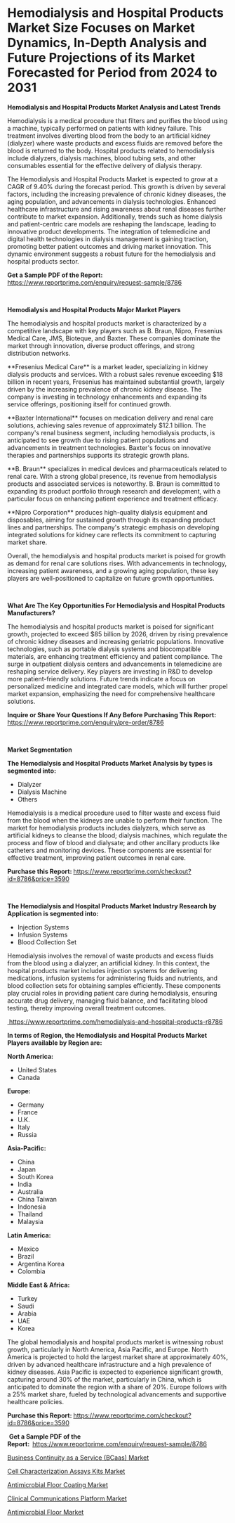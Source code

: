 <p><h1>Hemodialysis and Hospital Products Market Size Focuses on Market Dynamics, In-Depth Analysis and Future Projections of its Market Forecasted for Period from 2024 to 2031</h1></p><p><strong>Hemodialysis and Hospital Products Market Analysis and Latest Trends</strong></p>
<p><p>Hemodialysis is a medical procedure that filters and purifies the blood using a machine, typically performed on patients with kidney failure. This treatment involves diverting blood from the body to an artificial kidney (dialyzer) where waste products and excess fluids are removed before the blood is returned to the body. Hospital products related to hemodialysis include dialyzers, dialysis machines, blood tubing sets, and other consumables essential for the effective delivery of dialysis therapy.</p><p>The Hemodialysis and Hospital Products Market is expected to grow at a CAGR of 9.40% during the forecast period. This growth is driven by several factors, including the increasing prevalence of chronic kidney diseases, the aging population, and advancements in dialysis technologies. Enhanced healthcare infrastructure and rising awareness about renal diseases further contribute to market expansion. Additionally, trends such as home dialysis and patient-centric care models are reshaping the landscape, leading to innovative product developments. The integration of telemedicine and digital health technologies in dialysis management is gaining traction, promoting better patient outcomes and driving market innovation. This dynamic environment suggests a robust future for the hemodialysis and hospital products sector.</p></p>
<p><strong>Get a Sample PDF of the Report:&nbsp;</strong> <a href="https://www.reportprime.com/enquiry/request-sample/8786?utm_campaign=60&utm_medium=2&utm_source=Github&utm_content=ia&utm_term=28112024&utm_id=hemodialysis-and-hospital-products">https://www.reportprime.com/enquiry/request-sample/8786</a></p>
<p>&nbsp;</p>
<p><strong>Hemodialysis and Hospital Products Major Market Players</strong></p>
<p><p>The hemodialysis and hospital products market is characterized by a competitive landscape with key players such as B. Braun, Nipro, Fresenius Medical Care, JMS, Bioteque, and Baxter. These companies dominate the market through innovation, diverse product offerings, and strong distribution networks.</p><p>**Fresenius Medical Care** is a market leader, specializing in kidney dialysis products and services. With a robust sales revenue exceeding $18 billion in recent years, Fresenius has maintained substantial growth, largely driven by the increasing prevalence of chronic kidney disease. The company is investing in technology enhancements and expanding its service offerings, positioning itself for continued growth.</p><p>**Baxter International** focuses on medication delivery and renal care solutions, achieving sales revenue of approximately $12.1 billion. The company's renal business segment, including hemodialysis products, is anticipated to see growth due to rising patient populations and advancements in treatment technologies. Baxter's focus on innovative therapies and partnerships supports its strategic growth plans.</p><p>**B. Braun** specializes in medical devices and pharmaceuticals related to renal care. With a strong global presence, its revenue from hemodialysis products and associated services is noteworthy. B. Braun is committed to expanding its product portfolio through research and development, with a particular focus on enhancing patient experience and treatment efficacy.</p><p>**Nipro Corporation** produces high-quality dialysis equipment and disposables, aiming for sustained growth through its expanding product lines and partnerships. The company's strategic emphasis on developing integrated solutions for kidney care reflects its commitment to capturing market share.</p><p>Overall, the hemodialysis and hospital products market is poised for growth as demand for renal care solutions rises. With advancements in technology, increasing patient awareness, and a growing aging population, these key players are well-positioned to capitalize on future growth opportunities.</p></p>
<p>&nbsp;</p>
<p><strong>What Are The Key Opportunities For Hemodialysis and Hospital Products Manufacturers?</strong></p>
<p><p>The hemodialysis and hospital products market is poised for significant growth, projected to exceed $85 billion by 2026, driven by rising prevalence of chronic kidney diseases and increasing geriatric populations. Innovative technologies, such as portable dialysis systems and biocompatible materials, are enhancing treatment efficiency and patient compliance. The surge in outpatient dialysis centers and advancements in telemedicine are reshaping service delivery. Key players are investing in R&D to develop more patient-friendly solutions. Future trends indicate a focus on personalized medicine and integrated care models, which will further propel market expansion, emphasizing the need for comprehensive healthcare solutions.</p></p>
<p><strong>Inquire or Share Your Questions If Any Before Purchasing This Report:</strong> <a href="https://www.reportprime.com/enquiry/pre-order/8786?utm_campaign=60&utm_medium=2&utm_source=Github&utm_content=ia&utm_term=28112024&utm_id=hemodialysis-and-hospital-products">https://www.reportprime.com/enquiry/pre-order/8786</a></p>
<p>&nbsp;</p>
<p><strong>Market Segmentation</strong></p>
<p><strong>The Hemodialysis and Hospital Products Market Analysis by types is segmented into:</strong></p>
<p><ul><li>Dialyzer</li><li>Dialysis Machine</li><li>Others</li></ul></p>
<p><p>Hemodialysis is a medical procedure used to filter waste and excess fluid from the blood when the kidneys are unable to perform their function. The market for hemodialysis products includes dialyzers, which serve as artificial kidneys to cleanse the blood; dialysis machines, which regulate the process and flow of blood and dialysate; and other ancillary products like catheters and monitoring devices. These components are essential for effective treatment, improving patient outcomes in renal care.</p></p>
<p><strong>Purchase this Report:&nbsp;</strong><a href="https://www.reportprime.com/checkout?id=8786&price=3590&utm_campaign=60&utm_medium=2&utm_source=Github&utm_content=ia&utm_term=28112024&utm_id=hemodialysis-and-hospital-products">https://www.reportprime.com/checkout?id=8786&price=3590</a></p>
<p>&nbsp;</p>
<p><strong>The Hemodialysis and Hospital Products Market Industry Research by Application is segmented into:</strong></p>
<p><ul><li>Injection Systems</li><li>Infusion Systems</li><li>Blood Collection Set</li></ul></p>
<p><p>Hemodialysis involves the removal of waste products and excess fluids from the blood using a dialyzer, an artificial kidney. In this context, the hospital products market includes injection systems for delivering medications, infusion systems for administering fluids and nutrients, and blood collection sets for obtaining samples efficiently. These components play crucial roles in providing patient care during hemodialysis, ensuring accurate drug delivery, managing fluid balance, and facilitating blood testing, thereby improving overall treatment outcomes.</p></p>
<p><a href="https://www.reportprime.com/hemodialysis-and-hospital-products-r8786?utm_campaign=60&utm_medium=2&utm_source=Github&utm_content=ia&utm_term=28112024&utm_id=hemodialysis-and-hospital-products">&nbsp;https://www.reportprime.com/hemodialysis-and-hospital-products-r8786</a></p>
<p><strong>In terms of Region, the Hemodialysis and Hospital Products Market Players available by Region are:</strong></p>
<p>
    <p> <strong> North America: </strong>
        <ul>
            <li>United States</li>
            <li>Canada</li>
        </ul>
        </p> 
    <p> <strong> Europe: </strong>
        <ul>
            <li>Germany</li>
            <li>France</li>
            <li>U.K.</li>
            <li>Italy</li>
            <li>Russia</li>
        </ul>
        </p> 
    <p> <strong> Asia-Pacific: </strong>
        <ul>
            <li>China</li>
            <li>Japan</li>
            <li>South Korea</li>
            <li>India</li>
            <li>Australia</li>
            <li>China Taiwan</li>
            <li>Indonesia</li>
            <li>Thailand</li>
            <li>Malaysia</li>
        </ul>
        </p> 
    <p> <strong> Latin America: </strong>
        <ul>
            <li>Mexico</li>
            <li>Brazil</li>
            <li>Argentina Korea</li>
            <li>Colombia</li>
        </ul>
        </p> 
    <p> <strong> Middle East & Africa: </strong>
        <ul>
            <li>Turkey</li>
            <li>Saudi</li>
            <li>Arabia</li>
            <li>UAE</li>
            <li>Korea</li>
        </ul>
    </p>
    </p>
<p><p>The global hemodialysis and hospital products market is witnessing robust growth, particularly in North America, Asia Pacific, and Europe. North America is projected to hold the largest market share at approximately 40%, driven by advanced healthcare infrastructure and a high prevalence of kidney diseases. Asia Pacific is expected to experience significant growth, capturing around 30% of the market, particularly in China, which is anticipated to dominate the region with a share of 20%. Europe follows with a 25% market share, fueled by technological advancements and supportive healthcare policies.</p></p>
<p><strong>Purchase this Report: </strong><a href="https://www.reportprime.com/checkout?id=8786&price=3590&utm_campaign=60&utm_medium=2&utm_source=Github&utm_content=ia&utm_term=28112024&utm_id=hemodialysis-and-hospital-products">https://www.reportprime.com/checkout?id=8786&price=3590</a></p>
<p>&nbsp;<strong>Get a Sample PDF of the Report:&nbsp;&nbsp;</strong><a href="https://www.reportprime.com/enquiry/request-sample/8786?utm_campaign=60&utm_medium=2&utm_source=Github&utm_content=ia&utm_term=28112024&utm_id=hemodialysis-and-hospital-products">https://www.reportprime.com/enquiry/request-sample/8786</a></p>
<p><strong></strong></p>
<p><p><a href="https://issuu.com/reportprime-2/docs/business-continuity-as-a-service-bc_331d1d7258d1f0?utm_campaign=60&utm_medium=2&utm_source=Github&utm_content=ia&utm_term=28112024&utm_id=hemodialysis-and-hospital-products">Business Continuity as a Service (BCaas) Market</a></p><p><a href="https://github.com/FahadAhmed223/Market-Research-Report-List-1/blob/main/cell-characterization-assays-kits-market.md?utm_campaign=60&utm_medium=2&utm_source=Github&utm_content=ia&utm_term=28112024&utm_id=hemodialysis-and-hospital-products">Cell Characterization Assays Kits Market</a></p><p><a href="https://www.linkedin.com/pulse/market-forecasting-change-global-antimicrobial-floor-coating-zmwme?utm_campaign=60&utm_medium=2&utm_source=Github&utm_content=ia&utm_term=28112024&utm_id=hemodialysis-and-hospital-products">Antimicrobial Floor Coating Market</a></p><p><a href="https://issuu.com/reportprime-2/docs/clinical-communications-platform-ma_c6ccd5620f05bc?utm_campaign=60&utm_medium=2&utm_source=Github&utm_content=ia&utm_term=28112024&utm_id=hemodialysis-and-hospital-products">Clinical Communications Platform Market</a></p><p><a href="https://www.linkedin.com/pulse/global-antimicrobial-floor-market-forecast-year-2024--jxsac?utm_campaign=60&utm_medium=2&utm_source=Github&utm_content=ia&utm_term=28112024&utm_id=hemodialysis-and-hospital-products">Antimicrobial Floor Market</a></p></p>